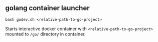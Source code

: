 ## golang container launcher

```
bash godev.sh <relative-path-to-go-project>
```

Starts interactive docker container with `<relative-path-to-go-project>` mounted to `/go/` directory in container.